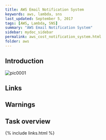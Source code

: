 ```yaml
---
title: AWS Email Notification System
keywords: aws, lambda, sns
last_updated: September 5, 2017
tags: [AWS, Lambda, SNS]
summary: "AWS Email Notification System"
sidebar: mydoc_sidebar
permalink: aws_cost_notification_system.html
folder: aws
---
```


## Introduction

![pic0001](/documentation/images/aws/aws_cost_notification_system_001.png)



## Links

## Warnings

## Task overview



{% include links.html %}
